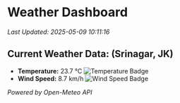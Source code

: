 
# Weather Dashboard

_Last Updated: 2025-05-09 10:11:16_

## Current Weather Data: (Srinagar, JK)
- **Temperature:** 23.7 °C ![Temperature Badge](https://img.shields.io/badge/Temperature-Medium%20Temp-green)
- **Wind Speed:** 8.7 km/h ![Wind Speed Badge](https://img.shields.io/badge/Wind%20Speed-Light%20Wind-blue)

*Powered by Open-Meteo API*
